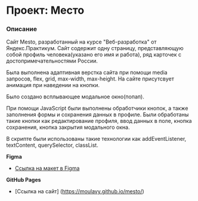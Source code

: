 # Проект: Место

### Описание

Сайт Mesto, разработанный на курсе "Веб-разработка" от Яндекс.Практикум. Сайт содержит одну страницу, представляющую собой профиль человека(указано его имя и работа), ряд карточек с достопримечательностями России. 

Была выполнена адаптивная верстка сайта при помощи media запросов, flex, grid, max-width, max-height. На сайте присутсвует анимация при наведении на кнопки.

Было создано всплывающее модальное окно(попап).

При помощи JavaScript были выполнены обработчики кнопок, а также заполнения формы и сохранения данных в профиле. Были обработаны такие кнопки как редактирование профиля, ввод данных в поле, кнопка сохранения, кнопка закрытия модального окна.

В скрипте были использованы такие технологии как addEventListener, textContent, querySelector, classList.

**Figma**

* [Ссылка на макет в Figma](https://www.figma.com/file/2cn9N9jSkmxD84oJik7xL7/JavaScript.-Sprint-4?node-id=0%3A1)

**GitHub Pages**
* [Ссылка на сайт] (https://moulavy.github.io/mesto/)

